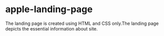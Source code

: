 # apple-landing-page
The landing page is created using HTML and CSS only.The landing page depicts the essential information about site.
